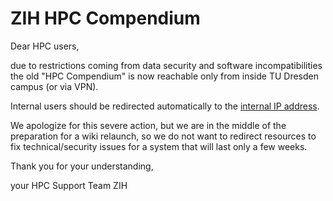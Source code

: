 # ZIH HPC Compendium

Dear HPC users,

due to restrictions coming from data security and software incompatibilities the old "HPC Compendium" is now reachable only from inside TU Dresden campus (or via VPN). 

Internal users should be redirected automatically to the [internal IP address](https://141.76.17.11/hpc-wiki/bin/view/Compendium).

We apologize for this severe action, but we are in the middle of the preparation for a wiki relaunch, so we do not want to redirect resources to fix technical/security issues for a system that will last only a few weeks. 

Thank you for your understanding,

your HPC Support Team ZIH
